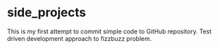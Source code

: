 # side_projects
This is my first attempt to commit simple code to GitHub repository.
Test driven development approach to fizzbuzz problem.
